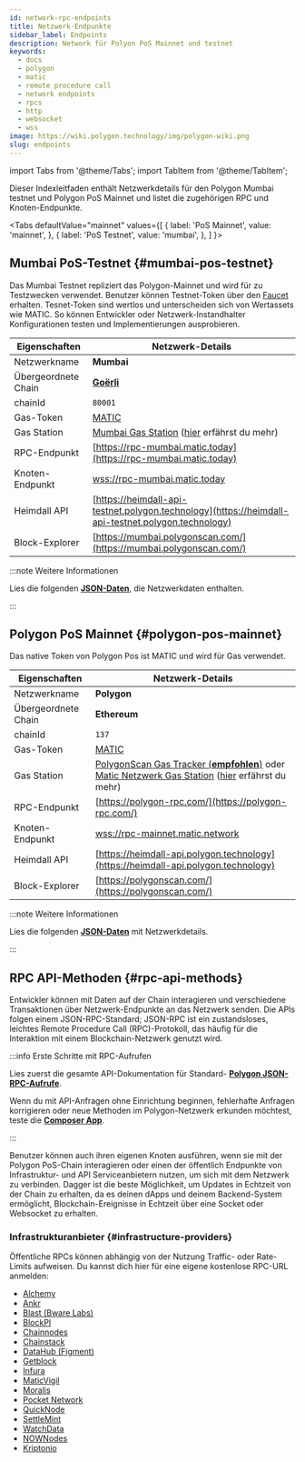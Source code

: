 ```yaml
---
id: network-rpc-endpoints
title: Netzwerk-Endpunkte
sidebar_label: Endpoints
description: Network für Polyon PoS Mainnet und testnet
keywords:
  - docs
  - polygon
  - matic
  - remote procedure call
  - network endpoints
  - rpcs
  - http
  - websocket
  - wss
image: https://wiki.polygon.technology/img/polygon-wiki.png
slug: endpoints
---
```

import Tabs from '@theme/Tabs';
import TabItem from '@theme/TabItem';

Dieser Indexleitfaden enthält Netzwerkdetails für den Polygon Mumbai testnet und Polygon PoS Mainnet und listet die zugehörigen RPC und Knoten-Endpunkte.

<Tabs
defaultValue="mainnet"
values={[
{ label: 'PoS Mainnet', value: 'mainnet', },
{ label: 'PoS Testnet', value: 'mumbai', },
]
}>
<TabItem value="mumbai">

## Mumbai PoS-Testnet {#mumbai-pos-testnet}

Das Mumbai Testnet repliziert das Polygon-Mainnet und wird für zu Testzwecken verwendet. Benutzer können
Testnet-Token über den [Faucet](https://faucet.polygon.technology/) erhalten.
Tesnet-Token sind wertlos und unterscheiden sich von Wertassets wie MATIC.
So können Entwickler oder Netzwerk-Instandhalter Konfigurationen testen und Implementierungen ausprobieren.

| Eigenschaften | Netzwerk-Details |
| ---------------------------------- | ---------------------------------------------------------------- |
| Netzwerkname | **Mumbai** |
| Übergeordnete Chain | **[Goërli](https://goerli.net/)** |
| chainId | `80001` |
| Gas-Token | [MATIC](gas-token) |
| Gas Station | [Mumbai Gas Station](https://gasstation-mumbai.matic.today/v2) ([hier](https://docs.polygon.technology/docs/develop/tools/polygon-gas-station/) erfährst du mehr) |
| RPC-Endpunkt | [https://rpc-mumbai.matic.today](https://rpc-mumbai.matic.today) |
| Knoten-Endpunkt | [wss://rpc-mumbai.matic.today](wss://rpc-mumbai.matic.today) |
| Heimdall API | [https://heimdall-api-testnet.polygon.technology](https://heimdall-api-testnet.polygon.technology) |
| Block-Explorer | [https://mumbai.polygonscan.com/](https://mumbai.polygonscan.com/) |

:::note Weitere Informationen

Lies die folgenden [**JSON-Daten**](https://static.polygon.technology/network/testnet/mumbai/index.json), die
Netzwerkdaten enthalten.

:::

</TabItem>
<TabItem value="mainnet">

## Polygon PoS Mainnet {#polygon-pos-mainnet}

Das native Token von Polygon Pos ist MATIC und wird für Gas verwendet.

| Eigenschaften | Netzwerk-Details |
| ---------------------------------- | ---------------------------------------------------------------- |
| Netzwerkname | **Polygon** |
| Übergeordnete Chain | **Ethereum** |
| chainId | `137` |
| Gas-Token | [MATIC](gas-token) |
| Gas Station | [PolygonScan Gas Tracker (**empfohlen**)](https://polygonscan.com/gastracker) oder [Matic Netzwerk Gas Station](https://gasstation-mainnet.matic.network/v2) ([hier](https://docs.polygon.technology/docs/develop/tools/polygon-gas-station/) erfährst du mehr) |
| RPC-Endpunkt | [https://polygon-rpc.com/](https://polygon-rpc.com/) |
| Knoten-Endpunkt | [wss://rpc-mainnet.matic.network](wss://rpc-mainnet.matic.network) |
| Heimdall API | [https://heimdall-api.polygon.technology](https://heimdall-api.polygon.technology) |
| Block-Explorer | [https://polygonscan.com/](https://polygonscan.com/) |

:::note Weitere Informationen

Lies die folgenden [**JSON-Daten**](https://github.com/maticnetwork/static/blob/master/network/mainnet/v1/index.json)
mit Netzwerkdetails.

:::

</TabItem>
</Tabs>

## RPC API-Methoden {#rpc-api-methods}

Entwickler können mit Daten auf der Chain interagieren und verschiedene Transaktionen
über Netzwerk-Endpunkte an das Netzwerk senden. Die APIs folgen einem JSON-RPC-Standard;
JSON-RPC ist ein zustandsloses, leichtes Remote Procedure Call (RPC)-Protokoll, das
häufig für die Interaktion mit einem Blockchain-Netzwerk genutzt wird.

:::info Erste Schritte mit RPC-Aufrufen

Lies zuerst die gesamte API-Dokumentation für Standard-
[**Polygon JSON-RPC-Aufrufe**](https://edge-docs.polygon.technology/docs/get-started/json-rpc-commands/).

Wenn du mit API-Anfragen ohne Einrichtung beginnen, fehlerhafte Anfragen korrigieren oder
neue Methoden im Polygon-Netzwerk erkunden möchtest, teste die [**Composer App**](https://composer.alchemyapi.io?composer_state=%7B%22chain%22%3A2%2C%22network%22%3A401%2C%22methodName%22%3A%22eth_getBlockByNumber%22%2C%22paramValues%22%3A%5B%22latest%22%2Cfalse%5D%7D).

:::

Benutzer können auch ihren eigenen Knoten ausführen, wenn sie mit der Polygon PoS-Chain interagieren oder
einen der öffentlich Endpunkte von Infrastruktur- und API Serviceanbietern nutzen, um sich mit
dem Netzwerk zu verbinden. Dagger ist die beste Möglichkeit, um Updates in Echtzeit von der Chain zu erhalten, da es
deinen dApps und deinem Backend-System ermöglicht, Blockchain-Ereignisse in Echtzeit über eine Socket oder Websocket zu erhalten.

### Infrastrukturanbieter {#infrastructure-providers}

Öffentliche RPCs können abhängig von der Nutzung Traffic- oder Rate-Limits aufweisen.
Du kannst dich hier für eine eigene kostenlose RPC-URL anmelden:

* [Alchemy](https://www.alchemy.com/)
* [Ankr](https://www.ankr.com/)
* [Blast (Bware Labs)](https://blastapi.io/)
* [BlockPI](https://blockpi.io/)
* [Chainnodes](https://www.chainnodes.org/)
* [Chainstack](https://chainstack.com/build-better-with-polygon/)
* [DataHub (Figment)](https://datahub.figment.io)
* [Getblock](https://getblock.io/en/)
* [Infura](https://infura.io)
* [MaticVigil](https://rpc.maticvigil.com/)
* [Moralis](https://moralis.io)
* [Pocket Network](https://www.portal.pokt.network/)
* [QuickNode](https://www.quicknode.com/chains/matic)
* [SettleMint](https://docs.settlemint.com/docs/polygon-connect-to-a-node)
* [WatchData](https://docs.watchdata.io/blockchain-apis/polygon-api)
* [NOWNodes](https://nownodes.io/nodes/polygon-matic)
* [Kriptonio](https://kriptonio.com/)